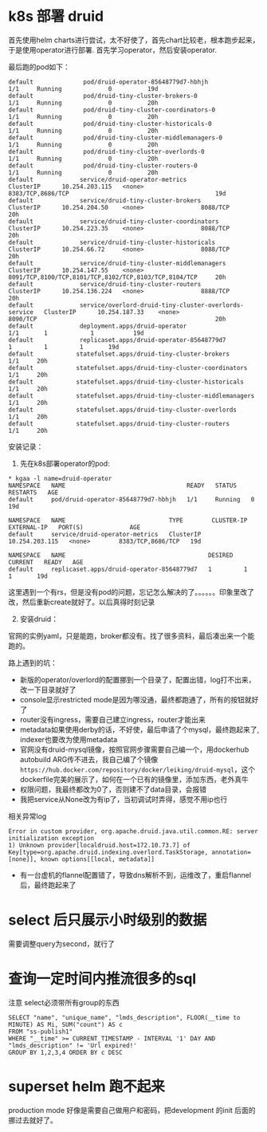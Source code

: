 # k8s 部署 druid

首先使用helm charts进行尝试，太不好使了，首先chart比较老，根本跑步起来，于是使用operator进行部署. 首先学习operator，然后安装operator.

最后跑的pod如下：

```
default              pod/druid-operator-85648779d7-hbhjh                          1/1     Running             0          19d
default              pod/druid-tiny-cluster-brokers-0                             1/1     Running             0          20h
default              pod/druid-tiny-cluster-coordinators-0                        1/1     Running             0          20h
default              pod/druid-tiny-cluster-historicals-0                         1/1     Running             0          20h
default              pod/druid-tiny-cluster-middlemanagers-0                      1/1     Running             0          20h
default              pod/druid-tiny-cluster-overlords-0                           1/1     Running             0          20h
default              pod/druid-tiny-cluster-routers-0                             1/1     Running             0          20h
default             service/druid-operator-metrics                          ClusterIP      10.254.203.115   <none>                8383/TCP,8686/TCP                                         19d
default             service/druid-tiny-cluster-brokers                      ClusterIP      10.254.204.50    <none>                8088/TCP                                                  20h
default             service/druid-tiny-cluster-coordinators                 ClusterIP      10.254.223.35    <none>                8088/TCP                                                  20h
default             service/druid-tiny-cluster-historicals                  ClusterIP      10.254.66.72     <none>                8088/TCP                                                  20h
default             service/druid-tiny-cluster-middlemanagers               ClusterIP      10.254.147.55    <none>                8091/TCP,8100/TCP,8101/TCP,8102/TCP,8103/TCP,8104/TCP     20h
default             service/druid-tiny-cluster-routers                      ClusterIP      10.254.136.224   <none>                8888/TCP                                                  20h
default             service/overlord-druid-tiny-cluster-overlords-service   ClusterIP      10.254.187.33    <none>                8090/TCP                                                  20h
default             deployment.apps/druid-operator                          1/1       1            1           19d
default             replicaset.apps/druid-operator-85648779d7                          1         1         1       19d
default            statefulset.apps/druid-tiny-cluster-brokers          1/1     20h
default            statefulset.apps/druid-tiny-cluster-coordinators     1/1     20h
default            statefulset.apps/druid-tiny-cluster-historicals      1/1     20h
default            statefulset.apps/druid-tiny-cluster-middlemanagers   1/1     20h
default            statefulset.apps/druid-tiny-cluster-overlords        1/1     20h
default            statefulset.apps/druid-tiny-cluster-routers          1/1     20h
```

安装记录：

1. 先在k8s部署operator的pod: 



```
* kgaa -l name=druid-operator
NAMESPACE   NAME                                  READY   STATUS    RESTARTS   AGE
default     pod/druid-operator-85648779d7-hbhjh   1/1     Running   0          19d

NAMESPACE   NAME                             TYPE        CLUSTER-IP       EXTERNAL-IP   PORT(S)             AGE
default     service/druid-operator-metrics   ClusterIP   10.254.203.115   <none>        8383/TCP,8686/TCP   19d

NAMESPACE   NAME                                        DESIRED   CURRENT   READY   AGE
default     replicaset.apps/druid-operator-85648779d7   1         1         1       19d
```

这里遇到一个有rs，但是没有pod的问题，忘记怎么解决的了。。。。。。印象里改了改，然后重新create就好了。以后真得时刻记录

2. 安装druid：

官网的实例yaml，只是能跑，broker都没有。找了很多资料，最后凑出来一个能跑的。

路上遇到的坑：

* 新版的operator/overlord的配置挪到一个目录了，配置出错，log打不出来，改一下目录就好了
* console显示restricted mode是因为哪没通，最终都跑通了，所有的按钮就好了
* router没有ingress，需要自己建立ingress，router才能出来
* metadata如果使用derby的话，不好使，最后申请了个mysql，最终跑起来了, indexer也要改为使用metadata
* 官网没有druid-mysql镜像，按照官网步骤需要自己编一个，用dockerhub autobuild ARG传不进去，我自己编了个镜像`https://hub.docker.com/repository/docker/leiking/druid-mysql`，这个dockerfile完美的展示了，如何在一个已有的镜像里，添加东西，老外真牛
* 权限问题，我最终都改为0了，否则建不了data目录，会报错
* 我把service从None改为有ip了，当初调试时弄得，感觉不用ip也行


相关异常log
```
Error in custom provider, org.apache.druid.java.util.common.RE: server initialization exception
1) Unknown provider[localdruid.host=172.10.73.7] of Key[type=org.apache.druid.indexing.overlord.TaskStorage, annotation=[none]], known options[[local, metadata]]
```


* 有一台虚机的flannel配置错了，导致dns解析不到，运维改了，重启flannel后，最终跑起来了


# select 后只展示小时级别的数据

需要调整query为second，就行了


# 查询一定时间内推流很多的sql

注意 select必须带所有group的东西

```
SELECT "name", "unique_name", "lmds_description", FLOOR(__time to MINUTE) AS Mi, SUM("count") AS c
FROM "ss-publish1"
WHERE "__time" >= CURRENT_TIMESTAMP - INTERVAL '1' DAY AND "lmds_description" != 'Url expired!'
GROUP BY 1,2,3,4 ORDER BY c DESC
```


# superset helm 跑不起来

production mode 好像是需要自己做用户和密码，把development 的init 后面的挪过去就好了。

